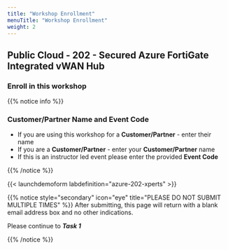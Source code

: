 ```yaml
---
title: "Workshop Enrollment"
menuTitle: "Workshop Enrollment"
weight: 2
---
```


## Public Cloud - 202 - Secured Azure FortiGate Integrated vWAN Hub

### Enroll in this workshop

{{% notice info %}}

### Customer/Partner Name  and Event Code

* If you are using this workshop for a __Customer/Partner__ - enter their name
* If you are a __Customer/Partner__ - enter your __Customer/Partner__ name
* If this is an instructor led event please enter the provided __Event Code__

{{% /notice %}}

{{< launchdemoform labdefinition="azure-202-xperts" >}}

{{% notice style="secondary" icon="eye" title="PLEASE DO NOT SUBMIT MULTIPLE TIMES"  %}} After submitting, this page will return with a blank email address box and no other indications.

Please continue to ___Task 1___

{{% /notice %}}
